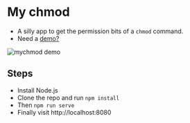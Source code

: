 # My chmod

- A silly app to get the permission bits of a `chmod` command.
- Need a [demo?](https://projects.aktsbot.in/my-chmod/)

![mychmod demo](https://www.aktsbot.in/files/mychmod_demo.gif)

## Steps

- Install Node.js
- Clone the repo and run `npm install`
- Then `npm run serve`
- Finally visit http://localhost:8080

